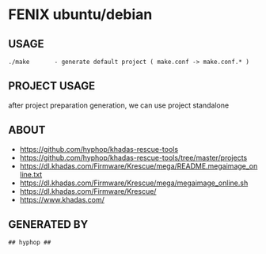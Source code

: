 # FENIX ubuntu/debian

## USAGE

    ./make       - generate default project ( make.conf -> make.conf.* )

## PROJECT USAGE

after project preparation generation, we can use project standalone


## ABOUT 

+ https://github.com/hyphop/khadas-rescue-tools
+ https://github.com/hyphop/khadas-rescue-tools/tree/master/projects
+ https://dl.khadas.com/Firmware/Krescue/mega/README.megaimage_online.txt
+ https://dl.khadas.com/Firmware/Krescue/mega/megaimage_online.sh
+ https://dl.khadas.com/Firmware/Krescue/
+ https://www.khadas.com/

## GENERATED BY

    ## hyphop ##
